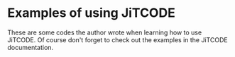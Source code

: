 # Examples of using JiTCODE

These are some codes the author wrote when learning how to use JiTCODE.
Of course don't forget to check out the examples in the JiTCODE documentation.
